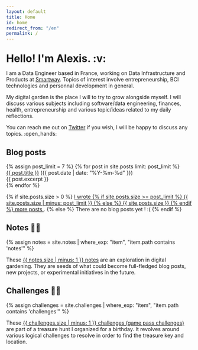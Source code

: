 ```yaml
---
layout: default
title: Home
id: home
redirect_from: "/en"
permalink: /
---
```


<div>
  <div>
    <h1 style="margin: 1em 0 0;">Hello! I'm Alexis. :v:</h1>
    <p> I am a Data Engineer based in France, working on Data Infrastructure and Products at <a target="blank" rel="noopener" href="https://smartway.ai">Smartway</a>. Topics of interest involve entrepreneurship, BCI technologies and personnal development in general. </p>
    <p> My digital garden is the place I will to try to grow alongside myself. I will discuss various subjects including software/data engineering, finances, health, entrepreneurship and various topic/ideas related to my daily reflections. </p>
    <p>You can reach me out on <a target="blank" rel="noopener" href="https://twitter.com/alexismanuel104">Twitter</a> if you wish, I will be happy to discuss any topics. :open_hands:</p>
  </div>
  <div>
    <div class="grid-element">
      <h2>Blog posts</h2>
      {% assign post_limit = 7 %}
      {% for post in site.posts limit: post_limit %}
      <div class="list-entry">
        <div><a class="internal-link" href="{{ post.url }}">{{ post.title }}</a> <span class="faded">({{ post.date | date: "%Y-%m-%d" }})</span></div>
        <div>{{ post.excerpt }}</div>
      </div>
      {% endfor %}
      <p>
        {% if site.posts.size > 0 %}
          <a class="internal-link" href="/blog">
          I wrote
          {% if site.posts.size >= post_limit %}
            {{ site.posts.size | minus: post_limit }}
          {% else %}
            {{ site.posts.size }}
          {% endif %}
          more posts
          </a>.
        {% else %}
          There are no blog posts yet ! :(
        {% endif %}
      </p>
    </div>
    <div class="grid-element">
      <h2>Notes 👨‍💻</h2>
      {% assign notes = site.notes | where_exp: "item", "item.path contains 'notes'" %}
      <p>
        These <a class="internal-link" href="/notes">{{ notes.size | minus: 1 }} notes</a> are an exploration in digital gardening. They are seeds of what could become full-fledged blog posts, new projects, or experimental initiatives in the future.
      </p>
    </div>
    <div class="grid-element">
      <h2>Challenges 👨‍💻</h2>
      {% assign challenges = site.challenges | where_exp: "item", "item.path contains 'challenges'" %}
      <p>
        These <a class="internal-link" href="/challenges">{{ challenges.size | minus: 1 }} challenges (game pass challenges)</a> are part of a treasure hunt I organized for a birthday. It revolves around various logical challenges to resolve in order to find the treasure key and location.
      </p>
    </div>
  </div>
</div>
